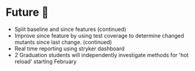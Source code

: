 # Future 🔮

- Split baseline and since features (continued)
- Improve since feature by using test coverage to determine changed mutants since last change. (continued)
- Real time reporting using stryker dashboard
- 2 Graduation students will independently investigate methods for 'hot reload' starting February
